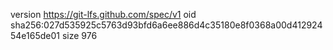 version https://git-lfs.github.com/spec/v1
oid sha256:027d535925c5763d93bfd6a6ee886d4c35180e8f0368a00d41292454e165de01
size 976
